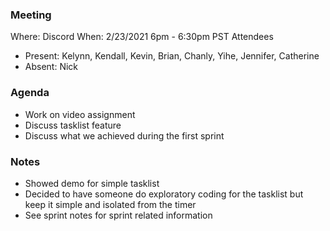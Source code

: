 ### Meeting
Where: Discord
When: 2/23/2021 6pm - 6:30pm PST
Attendees
- Present: Kelynn, Kendall,  Kevin, Brian, Chanly, Yihe, Jennifer, Catherine
- Absent: Nick

### Agenda
- Work on video assignment
- Discuss tasklist feature
- Discuss what we achieved during the first sprint

### Notes
- Showed demo for simple tasklist
- Decided to have someone do exploratory coding for the tasklist but keep it simple and isolated from the timer
- See sprint notes for sprint related information
